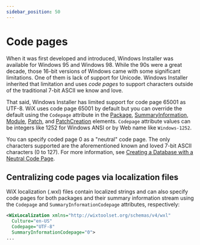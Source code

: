 ```yaml
---
sidebar_position: 50
---
```


# Code pages

When it was first developed and introduced, Windows Installer was available for Windows 95 and Windows 98. While the 90s were a great decade, those 16-bit versions of Windows came with some significant limitations. One of them is lack of support for Unicode. Windows Installer inherited that limitation and uses _code pages_ to support characters outside of the traditional 7-bit ASCII we know and love.

That said, Windows Installer has limited support for code page 65001 as UTF-8. WiX uses code page 65001 by default but you can override the default using the `Codepage` attribute in the [Package](./schema/wxs/package.md), [SummaryInformation](./schema/wxs/summaryinformation.md), [Module](./schema/wxs/module.md), [Patch](./schema/wxs/patch.md), and [PatchCreation](./schema/wxs/patchcreation.md) elements. `Codepage` attribute values can be integers like 1252 for Windows ANSI or by Web name like `Windows-1252`.

You can specify coded page 0 as a "neutral" code page. The only characters supported are the aforementioned known and loved 7-bit ASCII characters (0 to 127). For more information, see [Creating a Database with a Neutral Code Page](https://learn.microsoft.com/en-us/windows/win32/msi/creating-a-database-with-a-neutral-code-page).

## Centralizing code pages via localization files

WiX localization (.wxl) files contain localized strings and can also specify code pages for both packages and their summary information stream using the `Codepage` and `SummaryInformationCodepage` attributes, respectively:

```xml
<WixLocalization xmlns="http://wixtoolset.org/schemas/v4/wxl"
  Culture="en-US"
  Codepage="UTF-8"
  SummaryInformationCodepage="0">
...
```
